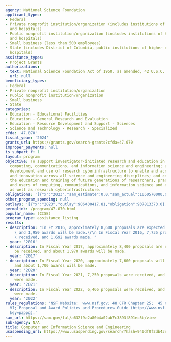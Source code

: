 ```yaml
---
agency: National Science Foundation
applicant_types:
- Federal
- Private nonprofit institution/organization (includes institutions of higher education
  and hospitals)
- Public nonprofit institution/organization (includes institutions of higher education
  and hospitals)
- Small business (less than 500 employees)
- State (includes District of Columbia, public institutions of higher education and
  hospitals)
assistance_types:
- Project Grants
authorizations:
- text: National Science Foundation Act of 1950, as amended, 42 U.S.C. 1861 et seq.
  url: null
beneficiary_types:
- Federal
- Private nonprofit institution/organization
- Public nonprofit institution/organization
- Small business
- State
categories:
- Education - Educational Facilities
- Education - General Research and Evaluation
- Education - Resource Development and Support - Sciences
- Science and Technology - Research - Specialized
cfda: '47.070'
fiscal_year: '2024'
grants_url: https://grants.gov/search-grants?cfda=47.070
improper_payments: null
is_subpart_f: 1
layout: program
objective: To support investigator-initiated research and education in all areas of
  computing, communications, and information science and engineering; advance the
  development and use of research cyberinfrastructure to enable and accelerate discovery
  and innovation across all science and engineering disciplines; and contribute to
  the education and training of future generations of researchers, practitioners,
  and users of computing, communications, and information science and engineering
  as well as research cyberinfrastructure.
obligations: '[{"x":"2023","sam_estimate":0.0,"sam_actual":1050570000.0,"usa_spending_actual":1060975629.0},{"x":"2024","sam_estimate":0.0,"sam_actual":1172140000.0,"usa_spending_actual":1017445311.0},{"x":"2025","sam_estimate":0.0,"sam_actual":0.0,"usa_spending_actual":265932326.0}]'
other_program_spending: null
outlays: '[{"x":"2023","outlay":906400417.81,"obligation":937813373.0},{"x":"2024","outlay":215950832.74,"obligation":793136836.0},{"x":"2025","outlay":9633647.81,"obligation":189050958.0}]'
permalink: /program/47.070.html
popular_name: (CISE)
program_type: assistance_listing
results:
- description: "In FY 2016, approximately 8,600 proposals are expected to be received,\
    \ and 1,950 awards will be made.\r\n In Fiscal Year 2016, 7,735 proposals were\
    \ received, and 1,692 awards made. "
  year: '2016'
- description: In Fiscal Year 2017, approximately 8,400 proposals are expected to
    be received, and about 1,970 awards will be made.
  year: '2017'
- description: In Fiscal Year 2020, approximately 7,600 proposals will be received,
    and about 1,700 awards will be made.
  year: '2020'
- description: In Fiscal Year 2021, 7,250 proposals were received, and 1,742 awards
    were made.
  year: '2021'
- description: In Fiscal Year 2022, 6,466 proposals were received, and 1,780 awards
    were made.
  year: '2022'
rules_regulations: 'NSF Website:  www.nsf.gov; 48 CFR Chapter 25;  45 CFR Chapter
  VI; Proposal and Award Policies and Procedures Guide (http://www.nsf.gov/publications/pub  summ.jsp?ods
  key=pappg).'
sam_url: https://sam.gov/fal/a632f9a2a80b4a02ab7c3893f891ec5b/view
sub-agency: N/A
title: Computer and Information Science and Engineering
usaspending_url: https://www.usaspending.gov/search/?hash=940df0f2db43e865fc3a092031b66fb7
---
```

